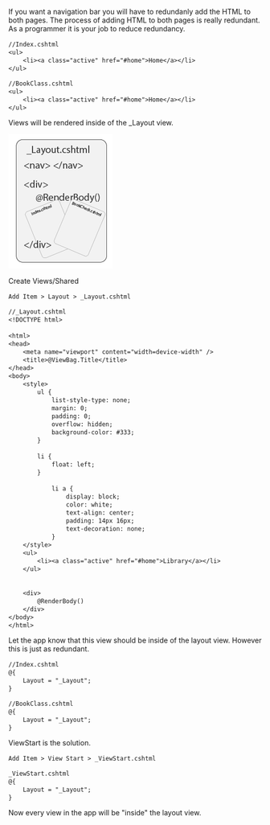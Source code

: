 ﻿If you want a navigation bar you will have to redundanly add the HTML to both pages. The process of adding HTML to both pages is really redundant. As a programmer it is your job to reduce redundancy.

```
//Index.cshtml
<ul>
    <li><a class="active" href="#home">Home</a></li>
</ul>
```

```
//BookClass.cshtml
<ul>
    <li><a class="active" href="#home">Home</a></li>
</ul>
```

Views will be rendered inside of the _Layout view.

![File](file.png)

Create Views/Shared

```
Add Item > Layout > _Layout.cshtml
```

```
//_Layout.cshtml
<!DOCTYPE html>

<html>
<head>
    <meta name="viewport" content="width=device-width" />
    <title>@ViewBag.Title</title>
</head>
<body>
    <style>
        ul {
            list-style-type: none;
            margin: 0;
            padding: 0;
            overflow: hidden;
            background-color: #333;
        }

        li {
            float: left;
        }

            li a {
                display: block;
                color: white;
                text-align: center;
                padding: 14px 16px;
                text-decoration: none;
            }
    </style>
    <ul>
        <li><a class="active" href="#home">Library</a></li>
    </ul>
   

    <div>
        @RenderBody()
    </div>
</body>
</html>

```

Let the app know that this view should be inside of the layout view. However this is just as redundant.
```
//Index.cshtml
@{
    Layout = "_Layout";
}
```


```
//BookClass.cshtml
@{
    Layout = "_Layout";
}
```

ViewStart is the solution.
```
Add Item > View Start > _ViewStart.cshtml
```

```
_ViewStart.cshtml
@{
    Layout = "_Layout";
}
```

Now every view in the app will be "inside" the layout view.


